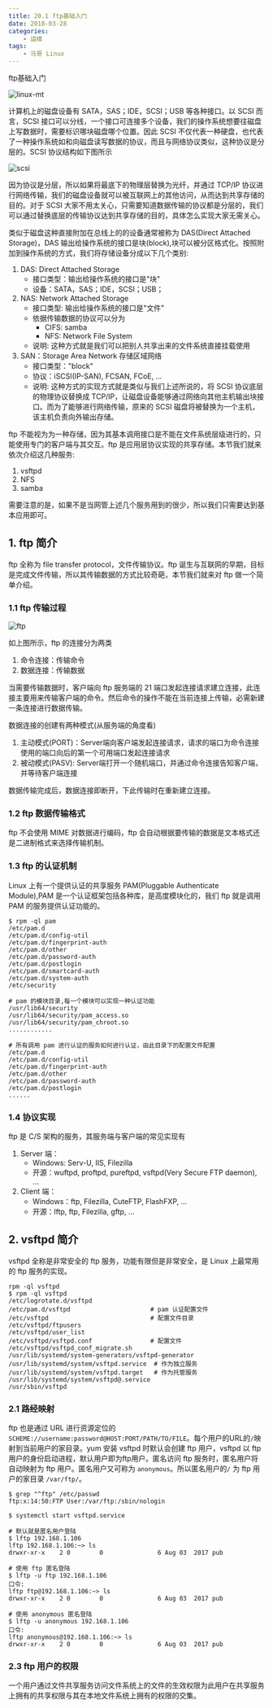 ```yaml
---
title: 20.1 ftp基础入门
date: 2018-03-28
categories:
    - 运维
tags:
    - 马哥 Linux
---
```


ftp基础入门

![linux-mt](/images/linux_mt/linux_mt1.jpg)
<!-- more -->

计算机上的磁盘设备有 SATA，SAS；IDE，SCSI；USB 等各种接口。以 SCSI 而言，SCSI 接口可以分线，一个接口可连接多个设备，我们的操作系统想要往磁盘上写数据时，需要标识哪块磁盘哪个位置。因此 SCSI 不仅代表一种硬盘，也代表了一种操作系统如和向磁盘读写数据的协议，而且与网络协议类似，这种协议是分层的。SCSI 协议结构如下图所示

![scsi](/images/linux_mt/scsi.png)

因为协议是分层，所以如果将最底下的物理层替换为光纤，并通过 TCP/IP 协议进行网络传输，我们的磁盘设备就可以被互联网上的其他访问，从而达到共享存储的目的。对于 SCSI 大家不用太关心，只需要知道数据传输的协议都是分层的，我们可以通过替换底层的传输协议达到共享存储的目的，具体怎么实现大家无需关心。

类似于磁盘这种直接附加在总线上的的设备通常被称为 DAS(Direct Attached Storage)，DAS 输出给操作系统的接口是块(block),块可以被分区格式化。按照附加到操作系统的方式，我们将存储设备分成以下几个类别:
1. DAS: Direct Attached Storage
    - 接口类型：输出给操作系统的接口是"块"
    - 设备：SATA，SAS；IDE，SCSI；USB；
2. NAS: Network Attached Storage
    - 接口类型: 输出给操作系统的接口是"文件"
    - 依据传输数据的协议可以分为
      - CIFS: samba
      - NFS: Network File System
    - 说明: 这种方式就是我们可以把别人共享出来的文件系统直接挂载使用
3. SAN：Storage Area Network 存储区域网络
    - 接口类型："block"
    - 协议：iSCSI(IP-SAN), FCSAN, FCoE, ...
    - 说明: 这种方式的实现方式就是类似与我们上述所说的，将 SCSI 协议底层的物理协议替换成 TCP/IP，让磁盘设备能够通过网络向其他主机输出块接口。而为了能够进行网络传输，原来的 SCSI 磁盘将被替换为一个主机，该主机负责向外输出存储。

ftp 不能视为为一种存储，因为其基本调用接口是不能在文件系统层级进行的，只能使用专门的客户端与其交互。ftp 是应用层协议实现的共享存储。本节我们就来依次介绍这几种服务:
1. vsftpd
2. NFS
3. samba

需要注意的是，如果不是当网管上述几个服务用到的很少，所以我们只需要达到基本应用即可。


## 1. ftp 简介
ftp 全称为 file transfer protocol，文件传输协议。ftp 诞生与互联网的早期，目标是完成文件传输，所以其传输数据的方式比较奇葩，本节我们就来对 ftp 做一个简单介绍。

### 1.1 ftp 传输过程
![ftp](/images/linux_mt/ftp_protocol.jpg)

如上图所示，ftp 的连接分为两类
1. 命令连接：传输命令
2. 数据连接：传输数据

当需要传输数据时，客户端向 ftp 服务端的 21 端口发起连接请求建立连接，此连接主要用来传输客户端的命令。然后命令的操作不能在当前连接上传输，必需新建一条连接进行数据传输。

数据连接的创建有两种模式(从服务端的角度看)
1. 主动模式(PORT)：Server端向客户端发起连接请求，请求的端口为命令连接使用的端口向后的第一个可用端口发起连接请求
2. 被动模式(PASV): Server端打开一个随机端口，并通过命令连接告知客户端，并等待客户端连接

数据传输完成后，数据连接即断开，下此传输时在重新建立连接。

### 1.2 ftp 数据传输格式
ftp 不会使用 MIME 对数据进行编码，ftp 会自动根据要传输的数据是文本格式还是二进制格式来选择传输机制。

### 1.3 ftp 的认证机制
Linux 上有一个提供认证的共享服务 PAM(Pluggable Authenticate Module),PAM 是一个认证框架包括各种库，是高度模块化的，我们 ftp 就是调用 PAM 的服务提供认证功能的。

```
$ rpm -ql pam
/etc/pam.d
/etc/pam.d/config-util
/etc/pam.d/fingerprint-auth
/etc/pam.d/other
/etc/pam.d/password-auth
/etc/pam.d/postlogin
/etc/pam.d/smartcard-auth
/etc/pam.d/system-auth
/etc/security

# pam 的模块目录,每一个模块可以实现一种认证功能
/usr/lib64/security  
/usr/lib64/security/pam_access.so
/usr/lib64/security/pam_chroot.so
............

# 所有调用 pam 进行认证的服务如何进行认证，由此目录下的配置文件配置
/etc/pam.d     
/etc/pam.d/config-util
/etc/pam.d/fingerprint-auth
/etc/pam.d/other
/etc/pam.d/password-auth
/etc/pam.d/postlogin
......
```

### 1.4 协议实现
ftp 是 C/S 架构的服务，其服务端与客户端的常见实现有
1. Server 端：
	- Windows: Serv-U, IIS, Filezilla
	- 开源：wuftpd, proftpd, pureftpd, vsftpd(Very Secure FTP daemon), ...
2. Client 端：
	- Windows：ftp, Filezilla, CuteFTP, FlashFXP, ...
	- 开源：lftp, ftp, Filezilla, gftp, ...

## 2. vsftpd 简介
vsftpd 全称是非常安全的 ftp 服务，功能有限但是非常安全，是 Linux 上最常用的 ftp 服务的实现。

```
rpm -ql vsftpd
$ rpm -ql vsftpd
/etc/logrotate.d/vsftpd
/etc/pam.d/vsftpd                      # pam 认证配置文件
/etc/vsftpd                            # 配置文件目录
/etc/vsftpd/ftpusers
/etc/vsftpd/user_list
/etc/vsftpd/vsftpd.conf                # 配置文件
/etc/vsftpd/vsftpd_conf_migrate.sh
/usr/lib/systemd/system-generators/vsftpd-generator
/usr/lib/systemd/system/vsftpd.service  # 作为独立服务
/usr/lib/systemd/system/vsftpd.target   # 作为托管服务
/usr/lib/systemd/system/vsftpd@.service
/usr/sbin/vsftpd
```

### 2.1 路经映射
ftp 也是通过 URL 进行资源定位的 `SCHEME://username:password@HOST:PORT/PATH/TO/FILE`。每个用户的URL的`/`映射到当前用户的家目录。yum 安装 vsftpd 时默认会创建 ftp 用户，vsftpd 以 ftp 用户的身份启动进程，默认用户即为ftp用户。匿名访问 ftp 服务时，匿名用户将自动映射为 ftp 用户。匿名用户又可称为 `anonymous`。所以匿名用户的`/` 为 ftp 用户的家目录 `/var/ftp/`。

```
$ grep "^ftp" /etc/passwd
ftp:x:14:50:FTP User:/var/ftp:/sbin/nologin

$ systemctl start vsftpd.service

# 默认就是匿名用户登陆
$ lftp 192.168.1.106
lftp 192.168.1.106:~> ls
drwxr-xr-x    2 0        0               6 Aug 03  2017 pub

# 使用 ftp 匿名登陆
$ lftp -u ftp 192.168.1.106
口令:
lftp ftp@192.168.1.106:~> ls            
drwxr-xr-x    2 0        0               6 Aug 03  2017 pub

# 使用 anonymous 匿名登陆
$ lftp -u anonymous 192.168.1.106
口令:
lftp anonymous@192.168.1.106:~> ls      
drwxr-xr-x    2 0        0               6 Aug 03  2017 pub
```

### 2.3 ftp 用户的权限
一个用户通过文件共享服务访问文件系统上的文件的生效权限为此用户在共享服务上拥有的共享权限与其在本地文件系统上拥有的权限的交集。

